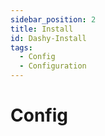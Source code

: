 ```yaml
---
sidebar_position: 2
title: Install
id: Dashy-Install
tags:
  - Config
  - Configuration
---
```


# Config
